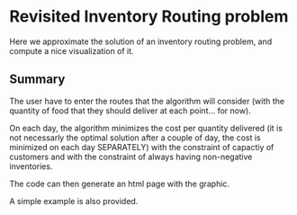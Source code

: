 # Revisited Inventory Routing problem

Here we approximate the solution of an inventory routing problem, and compute a nice visualization of it. 


## Summary

The user have to enter the routes that the algorithm will consider (with the quantity of food that they should deliver at each point... for now).

On each day, the algorithm  minimizes the cost per quantity delivered (it is not necessarly the optimal solution after a couple of day, the cost is minimized on each day SEPARATELY) with the constraint of capactiy of customers and with the constraint of always having non-negative inventories.

The code can then generate an html page with the graphic. 

A simple example is also provided. 
